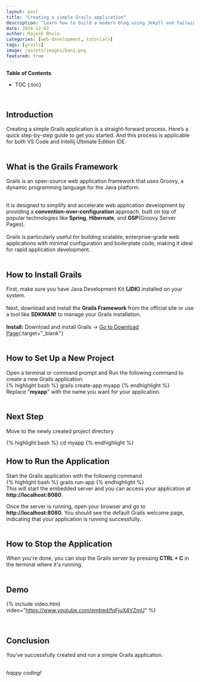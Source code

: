```yaml
---
layout: post
title: "Creating a simple Grails application"
description: "Learn how to build a modern blog using Jekyll and Tailwind CSS with step-by-step instructions"
date: 2024-12-02
author: Rajesh Bhola
categories: [web-development, tutorials]
tags: [grails]
image: /assets/images/ban1.png
featured: true
---
```


**Table of Contents**
- TOC
{:toc}
<br>

## Introduction

Creating a simple Grails application is a straight-forward process. Here’s a quick step-by-step guide to get you started. And this process is applicable for both VS Code and Intellij Ultimate Edition IDE.
<br>
<br>

## What is the Grails Framework

Grails is an open-source web application framework that uses Groovy, a dynamic programming language for the Java platform.
<br><br>

It is designed to simplify and accelerate web application development by providing a
**convention-over-configuration** approach, built on top of popular technologies like **Spring**, **Hibernate**, and **GSP**(Groovy Server Pages).
<br><br>
Grails is particularly useful for building scalable, enterprise-grade web applications with minimal configuration and boilerplate code, making it ideal for rapid application development.
<br>
<br>

## How to Install Grails

First, make sure you have Java Development Kit **(JDK)** installed on your system.
<br><br>
Next, download and install the **Grails Framework** from the official site or use a tool like **SDKMAN!** to manage your Grails installation.
<br><br>
**Install:** Download and install Grails -> [Go to Download Page](https://grails.org/download.html){:target="\_blank"}
<br>
<br>

## How to Set Up a New Project

Open a terminal or command prompt and
Run the following command to create a new Grails application:
<br>
{% highlight bash %}
grails create-app myapp
{% endhighlight %}
<br>
Replace "**myapp**" with the name you want for your application.
<br>
<br>

## Next Step
Move to the newly created project directory

{% highlight bash %}
cd myapp
{% endhighlight %}
<br>

## How to Run the Application

Start the Grails application with the following command
<br>
{% highlight bash %}
grails run-app
{% endhighlight %}
<br>
This will start the embedded server and you can access your application at **http://localhost:8080**.

Once the server is running, open your browser and go to **http://localhost:8080**. You should see the default Grails welcome page, indicating that your application is running successfully.
<br>
<br>

## How to Stop the Application

When you're done, you can stop the Grails server by pressing **CTRL + C** in the terminal where it's running.
<br>
<br>

## Demo
{% include video.html video="https://www.youtube.com/embed/fqFjuX4VZmU" %}


<br>

## Conclusion

You've successfully created and run a simple Grails application.
<br>
<br>

_happy coding!_